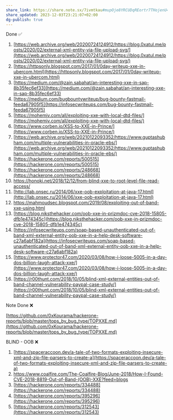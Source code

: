```yaml
---
share_link: https://share.note.sx/7ivmtkau#mupOje8YRCUDqREortr7THojenU4MoSnf71U97ls2mA
share_updated: 2023-12-03T23:21:07+02:00
dg-publish: true
---
```

Done ✅

1. [https://web.archive.org/web/20200724124912/https://blog.0xatul.me/posts/2020/02/external-xml-entity-via-file-upload-svg/](https://web.archive.org/web/20200724124912/https://blog.0xatul.me/posts/2020/02/external-xml-entity-via-file-upload-svg/)
2. [https://httpsonly.blogspot.com/2017/01/0day-writeup-xxe-in-ubercom.html](https://httpsonly.blogspot.com/2017/01/0day-writeup-xxe-in-ubercom.html)
3. [https://medium.com/@zain.sabahat/an-interesting-xxe-in-sap-8b35fec6ef33](https://medium.com/@zain.sabahat/an-interesting-xxe-in-sap-8b35fec6ef33)
4. [https://medium.com/bugbountywriteup/bug-bounty-fastmail-feeda67905f5](https://infosecwriteups.com/bug-bounty-fastmail-feeda67905f5)
5. [https://mohemiv.com/all/exploiting-xxe-with-local-dtd-files/](https://mohemiv.com/all/exploiting-xxe-with-local-dtd-files/)
6. [https://www.corben.io/XSS-to-XXE-in-Prince/](https://www.corben.io/XSS-to-XXE-in-Prince/)
7. [https://web.archive.org/web/20210122093352/https://www.guptashubham.com/multiple-vulnerabilities-in-oracle-ebs/](https://web.archive.org/web/20210122093352/https://www.guptashubham.com/multiple-vulnerabilities-in-oracle-ebs/)
8. [https://hackerone.com/reports/500515](https://hackerone.com/reports/500515)
9. [https://hackerone.com/reports/248668](https://hackerone.com/reports/248668)
10. https://honoki.net/2018/12/12/from-blind-xxe-to-root-level-file-read-access/
11. [http://lab.onsec.ru/2014/06/xxe-oob-exploitation-at-java-17.html](http://lab.onsec.ru/2014/06/xxe-oob-exploitation-at-java-17.html)
12. https://mahmoudsec.blogspot.com/2019/08/exploiting-out-of-band-xxe-using.html
13. [https://blog.niksthehacker.com/oob-xxe-in-prizmdoc-cve-2018-15805-dfb1e474345c](https://blog.niksthehacker.com/oob-xxe-in-prizmdoc-cve-2018-15805-dfb1e474345c)
14. [https://infosecwriteups.com/soap-based-unauthenticated-out-of-band-xml-external-entity-oob-xxe-in-a-help-desk-software-c27a6abf182a](https://infosecwriteups.com/soap-based-unauthenticated-out-of-band-xml-external-entity-oob-xxe-in-a-help-desk-software-c27a6abf182a)
15. [https://www.protector47.com/2020/03/08/how-i-loose-5005-in-a-day-dos-billion-laugh-attack-xxe/](https://www.protector47.com/2020/03/08/how-i-loose-5005-in-a-day-dos-billion-laugh-attack-xxe/)
16. [https://r00thunt.com/2018/10/05/blind-xml-external-entities-out-of-band-channel-vulnerability-paypal-case-study/](https://r00thunt.com/2018/10/05/blind-xml-external-entities-out-of-band-channel-vulnerability-paypal-case-study/)

Note Done ❌

[https://github.com/0xKourama/hackerone-reports/blob/master/tops_by_bug_type/TOPXXE.md](https://github.com/0xKourama/hackerone-reports/blob/master/tops_by_bug_type/TOPXXE.md)

BLIND - OOB ❌

1. [https://spaceraccoon.dev/a-tale-of-two-formats-exploiting-insecure-xml-and-zip-file-parsers-to-create-a](https://spaceraccoon.dev/a-tale-of-two-formats-exploiting-insecure-xml-and-zip-file-parsers-to-create-a)
2. https://www.coalfire.com/The-Coalfire-Blog/June-2018/How-I-Found-CVE-2018-8819-Out-of-Band-(OOB)-XXE?feed=blogs
3. [https://hackerone.com/reports/334488](https://hackerone.com/reports/334488)
4. [https://hackerone.com/reports/395296](https://hackerone.com/reports/395296)
5. [https://hackerone.com/reports/312543](https://hackerone.com/reports/312543)